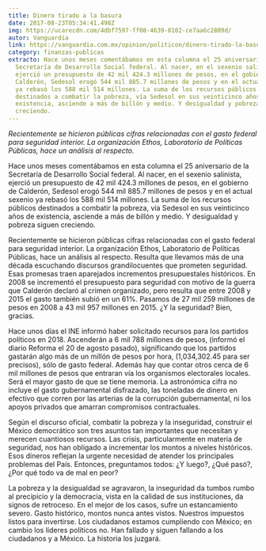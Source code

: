 ```yaml
---
title: Dinero tirado a la basura
date: 2017-08-23T05:34:41.498Z
img: https://ucarecdn.com/4dbf7597-ff08-4639-8102-ce7aa6c2809d/
autor: Vanguardia
link: https://vanguardia.com.mx/opinion/politicon/dinero-tirado-la-basura-JRVG3327619
category: finanzas-publicas
extracto: Hace unos meses comentábamos en esta columna el 25 aniversario de la
  Secretaría de Desarrollo Social federal. Al nacer, en el sexenio salinista,
  ejerció un presupuesto de 42 mil 424.3 millones de pesos, en el gobierno de
  Calderón, Sedesol erogó 544 mil 885.7 millones de pesos y en el actual sexenio
  ya rebasó los 588 mil 514 millones. La suma de los recursos públicos
  destinados a combatir la pobreza, vía Sedesol en sus veinticinco años de
  existencia, asciende a más de billón y medio. Y desigualdad y pobreza siguen
  creciendo.
---
```

*Recientemente se hicieron públicas cifras relacionadas con el gasto federal para seguridad interior. La organización Ethos, Laboratorio de Políticas Públicas, hace un análisis al respecto.*

Hace unos meses comentábamos en esta columna el 25 aniversario de la Secretaría de Desarrollo Social federal. Al nacer, en el sexenio salinista, ejerció un presupuesto de 42 mil 424.3 millones de pesos, en el gobierno de Calderón, Sedesol erogó 544 mil 885.7 millones de pesos y en el actual sexenio ya rebasó los 588 mil 514 millones. La suma de los recursos públicos destinados a combatir la pobreza, vía Sedesol en sus veinticinco años de existencia, asciende a más de billón y medio. Y desigualdad y pobreza siguen creciendo.

Recientemente se hicieron públicas cifras relacionadas con el gasto federal para seguridad interior. La organización Ethos, Laboratorio de Políticas Públicas, hace un análisis al respecto. Resulta que llevamos más de una década escuchando discursos grandilocuentes que prometen seguridad. Esas promesas traen aparejados incrementos presupuestales históricos. En 2008 se incrementó el presupuesto para seguridad con motivo de la guerra que Calderón declaró al crimen organizado, pero resulta que entre 2008 y 2015 el gasto también subió en un 61%. Pasamos de 27 mil 259 millones de pesos en 2008 a 43 mil 957 millones en 2015. ¿Y la seguridad? Bien, gracias.

Hace unos días el INE informó haber solicitado recursos para los partidos políticos en 2018. Ascenderán a 6 mil 788 millones de pesos, (informó el diario Reforma el 20 de agosto pasado), significando que los partidos gastarán algo más de un millón de pesos por hora, (1,034,302.45 para ser precisos), sólo de gasto federal. Además hay que contar otros cerca de 6 mil millones de pesos que entraran vía los organismos electorales locales. Será el mayor gasto de que se tiene memoria. La astronómica cifra no incluye el gasto gubernamental disfrazado, las toneladas de dinero en efectivo que corren por las arterias de la corrupción gubernamental, ni los apoyos privados que amarran compromisos contractuales.

Según el discurso oficial, combatir la pobreza y la inseguridad, construir el México democrático son tres asuntos tan importantes que necesitan y merecen cuantiosos recursos. Las crisis, particularmente en materia de seguridad, nos han obligado a incrementar los montos a niveles históricos. Esos dineros reflejan la urgente necesidad de atender los principales problemas del País. Entonces, preguntamos todos: ¿Y luego?, ¿Qué pasó?, ¿Por qué todo va de mal en peor?

La pobreza y la desigualdad se agravaron, la inseguridad da tumbos rumbo al precipicio y la democracia, vista en la calidad de sus instituciones, da signos de retroceso. En el mejor de los casos, sufre un estancamiento severo. Gasto histórico, montos nunca antes vistos. Nuestros impuestos listos para invertirse. Los ciudadanos estamos cumpliendo con México; en cambio los líderes políticos no. Han fallado y siguen fallando a los ciudadanos y a México. La historia los juzgará.